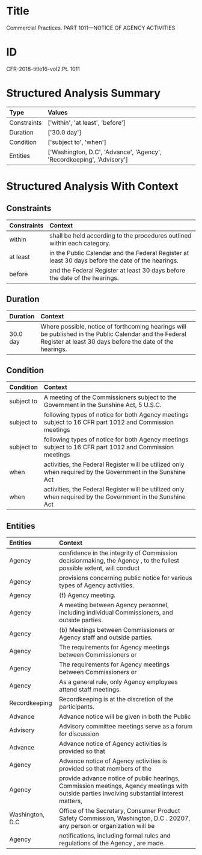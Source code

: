 # Title

 Commercial Practices. PART 1011—NOTICE OF AGENCY ACTIVITIES


# ID

 CFR-2018-title16-vol2.Pt. 1011


# Structured Analysis Summary

| Type        | Values                                                                |
|:------------|:----------------------------------------------------------------------|
| Constraints | ['within', 'at least', 'before']                                      |
| Duration    | ['30.0 day']                                                          |
| Condition   | ['subject to', 'when']                                                |
| Entities    | ['Washington, D.C', 'Advance', 'Agency', 'Recordkeeping', 'Advisory'] |


# Structured Analysis With Context

 


## Constraints

| Constraints   | Context                                                                                            |
|:--------------|:---------------------------------------------------------------------------------------------------|
| within        | shall be held according to the procedures outlined within  each category.                          |
| at least      | in the Public Calendar and the Federal Register at least  30 days before the date of the hearings. |
| before        | and the Federal Register at least 30 days before  the date of the hearings.                        |


## Duration

| Duration   | Context                                                                                                                                                            |
|:-----------|:-------------------------------------------------------------------------------------------------------------------------------------------------------------------|
| 30.0 day   | Where possible, notice of forthcoming hearings will be published in the Public Calendar and the Federal Register at least 30 days before the date of the hearings. |


## Condition

| Condition   | Context                                                                                                    |
|:------------|:-----------------------------------------------------------------------------------------------------------|
| subject to  | A meeting of the Commissioners  subject to the Government in the Sunshine Act, 5 U.S.C.                    |
| subject to  | following types of notice for both Agency meetings subject to  16 CFR part 1012 and Commission meetings    |
| subject to  | following types of notice for both Agency meetings subject to  16 CFR part 1012 and Commission meetings    |
| when        | activities, the Federal Register will be utilized only when required by the Government in the Sunshine Act |
| when        | activities, the Federal Register will be utilized only when required by the Government in the Sunshine Act |


## Entities

| Entities        | Context                                                                                                                                      |
|:----------------|:---------------------------------------------------------------------------------------------------------------------------------------------|
| Agency          | confidence in the integrity of Commission decisionmaking, the Agency , to the fullest possible extent, will conduct                          |
| Agency          | provisions concerning public notice for various types of Agency  activities.                                                                 |
| Agency          | (f)  Agency  meeting.                                                                                                                        |
| Agency          | A meeting between  Agency  personnel, including individual Commissioners, and outside parties.                                               |
| Agency          | (b) Meetings between Commissioners or  Agency  staff and outside parties.                                                                    |
| Agency          | The requirements for  Agency  meetings between Commissioners or                                                                              |
| Agency          | The requirements for  Agency  meetings between Commissioners or                                                                              |
| Agency          | As a general rule, only  Agency  employees attend staff meetings.                                                                            |
| Recordkeeping   | Recordkeeping  is at the discretion of the participants.                                                                                     |
| Advance         | Advance notice will be given in both the Public                                                                                              |
| Advisory        | Advisory committee meetings serve as a forum for discussion                                                                                  |
| Advance         | Advance notice of Agency activities is provided so that                                                                                      |
| Agency          | Advance notice of  Agency activities is provided so that members of the                                                                      |
| Agency          | provide advance notice of public hearings, Commission meetings, Agency meetings with outside parties involving substantial interest matters, |
| Washington, D.C | Office of the Secretary, Consumer Product Safety Commission, Washington, D.C . 20207, any person or organization will be                     |
| Agency          | notifications, including formal rules and regulations of the Agency , are made.                                                              |



